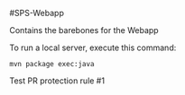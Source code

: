 #SPS-Webapp

Contains the barebones for the Webapp

To run a local server,
execute this command:

```
mvn package exec:java
```
Test PR protection rule #1